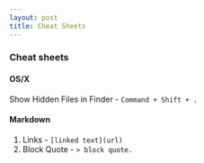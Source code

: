 ```yaml
---
layout: post
title: Cheat Sheets
---
```


### Cheat sheets

#### OS/X
Show Hidden Files in Finder - `Command + Shift + .`

#### Markdown

1. Links - `[linked text](url)`
1. Block Quote - `> block quote.`